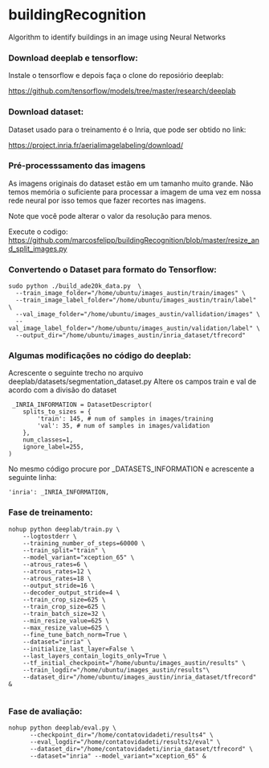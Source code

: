 # buildingRecognition
Algorithm to identify buildings in an image using Neural Networks

<h3>Download deeplab e tensorflow:</h3>
Instale o tensorflow e depois faça o clone do reposiório deeplab:

https://github.com/tensorflow/models/tree/master/research/deeplab

<h3> Download dataset: </h3>

Dataset usado para o treinamento é o Inria, que pode ser obtido no link:

https://project.inria.fr/aerialimagelabeling/download/

<h3>Pré-processsamento das imagens</h3>
As imagens originais do dataset estão em um tamanho muito grande. Não temos memória o suficiente para processar a imagem de uma vez
em nossa rede neural por isso temos que fazer recortes nas imagens.

Note que você pode alterar o valor da resolução para menos.

Execute o codigo: https://github.com/marcosfelipp/buildingRecognition/blob/master/resize_and_split_images.py

<h3>Convertendo o Dataset para formato do Tensorflow:</h3>

```
sudo python ./build_ade20k_data.py  \
  --train_image_folder="/home/ubuntu/images_austin/train/images" \
  --train_image_label_folder="/home/ubuntu/images_austin/train/label" \
  --val_image_folder="/home/ubuntu/images_austin/vallidation/images" \
  --val_image_label_folder="/home/ubuntu/images_austin/validation/label" \
  --output_dir="/home/ubuntu/images_austin/inria_dataset/tfrecord"
```
<h3>Algumas modificações no código do deeplab:</h3>

Acrescente o seguinte trecho no arquivo deeplab/datasets/segmentation_dataset.py Altere os campos train e val de acordo com a divisão do dataset

```
 _INRIA_INFORMATION = DatasetDescriptor(
    splits_to_sizes = {
        'train': 145, # num of samples in images/training
        'val': 35, # num of samples in images/validation
    },
    num_classes=1,
    ignore_label=255,
)
```
No mesmo código procure por _DATASETS_INFORMATION e acrescente a seguinte linha:
```
'inria': _INRIA_INFORMATION,
```
<h3>Fase de treinamento:</h3>

```
nohup python deeplab/train.py \
    --logtostderr \
    --training_number_of_steps=60000 \
    --train_split="train" \
    --model_variant="xception_65" \
    --atrous_rates=6 \
    --atrous_rates=12 \
    --atrous_rates=18 \
    --output_stride=16 \
    --decoder_output_stride=4 \
    --train_crop_size=625 \
    --train_crop_size=625 \
    --train_batch_size=32 \
    --min_resize_value=625 \
    --max_resize_value=625 \
    --fine_tune_batch_norm=True \
    --dataset="inria" \
    --initialize_last_layer=False \
    --last_layers_contain_logits_only=True \
    --tf_initial_checkpoint="/home/ubuntu/images_austin/results" \
    --train_logdir="/home/ubuntu/images_austin/results"\
    --dataset_dir="/home/ubuntu/images_austin/inria_dataset/tfrecord" &
    
```
<h3>Fase de avaliação:</h3>

```
nohup python deeplab/eval.py \
      --checkpoint_dir="/home/contatovidadeti/results4" \
      --eval_logdir="/home/contatovidadeti/results2/eval" \ 
      --dataset_dir="/home/contatovidadeti/inria_dataset/tfrecord" \
      --dataset="inria" --model_variant="xception_65" &
      
```
